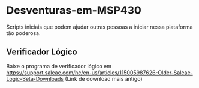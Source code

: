 # Desventuras-em-MSP430
Scripts iniciais que podem ajudar outras pessoas a iniciar nessa plataforma tão poderosa.


## Verificador Lógico
Baixe o programa de verificador lógico em https://support.saleae.com/hc/en-us/articles/115005987626-Older-Saleae-Logic-Beta-Downloads (Link de download mais antigo)
